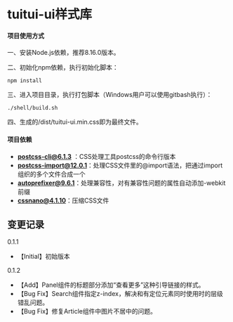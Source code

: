 # tuitui-ui样式库

#### 项目使用方式
一、安装Node.js依赖，推荐8.16.0版本。

二、初始化npm依赖，执行初始化脚本：
```
npm install
```

三、进入项目目录，执行打包脚本（Windows用户可以使用gitbash执行）：
```
./shell/build.sh
```

四、生成的/dist/tuitui-ui.min.css即为最终文件。

#### 项目依赖
- **postcss-cli@6.1.3** ：CSS处理工具postcss的命令行版本
- **postcss-import@12.0.1**：处理CSS文件里的@import语法，把通过import组织的多个文件合成一个
- **autoprefixer@9.6.1**：处理兼容性，对有兼容性问题的属性自动添加-webkit前缀
- **cssnano@4.1.10**：压缩CSS文件


## 变更记录
0.1.1
- 【Initial】初始版本

0.1.2
- 【Add】Panel组件的标题部分添加“查看更多”这种引导链接的样式。
- 【Bug Fix】Search组件指定z-index，解决和有定位元素同时使用时的层级错乱问题。
- 【Bug Fix】修复Article组件中图片不居中的问题。
